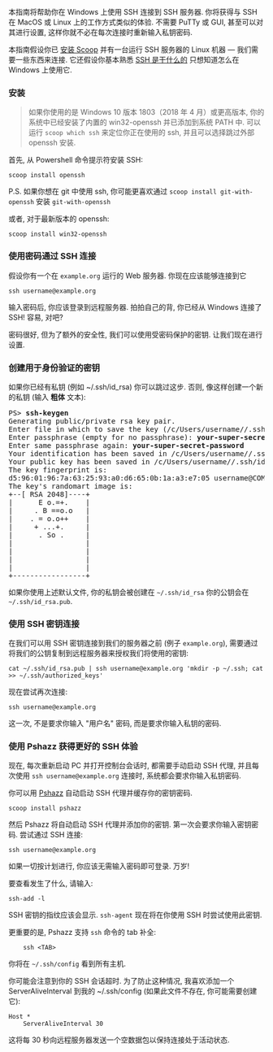 本指南将帮助你在 Windows 上使用 SSH 连接到 SSH 服务器. 你将获得与 SSH 在 MacOS 或 Linux 上的工作方式类似的体验. 不需要 PuTTy 或 GUI, 甚至可以对其进行设置, 这样你就不必在每次连接时重新输入私钥密码.

本指南假设你已 [安装 Scoop](https://github.com/lukesampson/scoop/wiki/Quick-Start) 并有一台运行 SSH 服务器的 Linux 机器 — 我们需要一些东西来连接. 它还假设你基本熟悉 [SSH 是干什么的](http://en.wikipedia.org/wiki/Secure_Shell) 只想知道怎么在 Windows 上使用它.

### 安装

> 如果你使用的是 Windows 10 版本 1803（2018 年 4 月）或更高版本, 你的系统中已经安装了内置的 win32-openssh 并已添加到系统 PATH 中. 可以运行 `scoop which ssh` 来定位你正在使用的 ssh, 并且可以选择跳过外部 openssh 安装.

首先, 从 Powershell 命令提示符安装 SSH:

```command line
scoop install openssh
```

P.S. 如果你想在 git 中使用 ssh, 你可能更喜欢通过 `scoop install git-with-openssh` 安装 `git-with-openssh`

或者, 对于最新版本的 openssh:

```command line
scoop install win32-openssh
```

### 使用密码通过 SSH 连接

假设你有一个在 `example.org` 运行的 Web 服务器. 你现在应该能够连接到它

```command line
ssh username@example.org
```

输入密码后, 你应该登录到远程服务器. 拍拍自己的背, 你已经从 Windows 连接了 SSH! 容易, 对吧?

密码很好, 但为了额外的安全性, 我们可以使用受密码保护的密钥. 让我们现在进行设置.

### 创建用于身份验证的密钥

如果你已经有私钥 (例如 ~/.ssh/id_rsa) 你可以跳过这步. 否则, 像这样创建一个新的私钥 (输入 **粗体** 文本):

<pre>
PS> <b>ssh-keygen</b>
Generating public/private rsa key pair.
Enter file in which to save the key (/c/Users/username//.ssh/id_rsa): <b>[enter]</b>
Enter passphrase (empty for no passphrase): <b>your-super-secret-password</b>
Enter same passphrase again: <b>your-super-secret-password</b>
Your identification has been saved in /c/Users/username//.ssh/id_rsa.
Your public key has been saved in /c/Users/username//.ssh/id_rsa.pub.
The key fingerprint is:
d5:96:01:96:7a:63:25:93:a0:d6:65:0b:1a:a3:e7:05 username@COMPUTER
The key's randomart image is:
+--[ RSA 2048]----+
|      E o.=+.    |
|     . B ==o.o   |
|    . = o.o++    |
|     + ...+.     |
|      . So .     |
|                 |
|                 |
|                 |
|                 |
+-----------------+
</pre>

如果你使用上述默认文件, 你的私钥会被创建在 `~/.ssh/id_rsa` 你的公钥会在 `~/.ssh/id_rsa.pub`.

### 使用 SSH 密钥连接

在我们可以用 SSH 密钥连接到我们的服务器之前 (例子 `example.org`), 需要通过将我们的公钥复制到远程服务器来授权我们将使用的密钥:

```command line
cat ~/.ssh/id_rsa.pub | ssh username@example.org 'mkdir -p ~/.ssh; cat >> ~/.ssh/authorized_keys'
```

现在尝试再次连接:

```command line
ssh username@example.org
```

这一次, 不是要求你输入 "用户名" 密码, 而是要求你输入私钥的密码.

### 使用 Pshazz 获得更好的 SSH 体验

现在, 每次重新启动 PC 并打开控制台会话时, 都需要手动启动 SSH 代理, 并且每次使用 `ssh username@example.org` 连接时, 系统都会要求你输入私钥密码.

你可以用 [Pshazz](https://github.com/lukesampson/pshazz) 自动启动 SSH 代理并缓存你的密钥密码.

```command line
scoop install pshazz
```

然后 Pshazz 将自动启动 SSH 代理并添加你的密钥. 第一次会要求你输入密钥密码. 尝试通过 SSH 连接:

```command line
ssh username@example.org
```

如果一切按计划进行, 你应该无需输入密码即可登录. 万岁!

要查看发生了什么, 请输入:

```command line
ssh-add -l
```

SSH 密钥的指纹应该会显示. `ssh-agent` 现在将在你使用 SSH 时尝试使用此密钥.

更重要的是, Pshazz 支持 `ssh` 命令的 tab 补全:

```command line
    ssh <TAB>
```

你将在 `~/.ssh/config` 看到所有主机.

你可能会注意到你的 SSH 会话超时. 为了防止这种情况, 我喜欢添加一个 ServerAliveInterval 到我的 ~/.ssh/config (如果此文件不存在, 你可能需要创建它):

```command line
Host *
    ServerAliveInterval 30
```

这将每 30 秒向远程服务器发送一个空数据包以保持连接处于活动状态.
